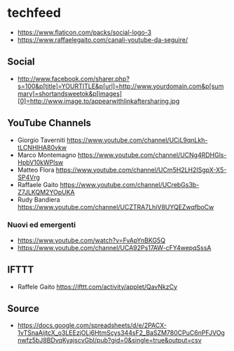# techfeed

- https://www.flaticon.com/packs/social-logo-3
- https://www.raffaelegaito.com/canali-youtube-da-seguire/

## Social

- http://www.facebook.com/sharer.php?s=100&p[title]=YOURTITLE&p[url]=http://www.yourdomain.com&p[summary]=shortandsweetok&p[images][0]=http://www.image.to/appearwithlinkaftersharing.jpg

## YouTube Channels

- Giorgio Taverniti <https://www.youtube.com/channel/UCjL9qnLkh-tLCNHlHA80vkw>
- Marco Montemagno <https://www.youtube.com/channel/UCNg4RDHGls-HpbV10kWPlsw>
- Matteo Flora <https://www.youtube.com/channel/UCm5H2LH2ISgpX-X5-SP4Vrg>
- Raffaele Gaito <https://www.youtube.com/channel/UCrebGs3b-Z7JLKQM2YOpUKA>
- Rudy Bandiera <https://www.youtube.com/channel/UCZTRA7LhiV8UYQEZwqfboCw>

### Nuovi ed emergenti

- https://www.youtube.com/watch?v=FvApYnBKG5Q
- https://www.youtube.com/channel/UCA92Ps17AW-cFY4wepqSssA


## IFTTT

- Raffele Gaito <https://ifttt.com/activity/applet/QavNkzCy>

## Source 

- https://docs.google.com/spreadsheets/d/e/2PACX-1vTSnaAijtcX_o3LEEzjOLj6HtmScys344sF2_BaSZM780CPuC6nPFJVOgnwfz5bJ8BDvqKyajscvGbI/pub?gid=0&single=true&output=csv


